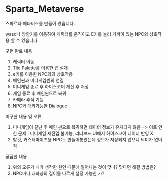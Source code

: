 # Sparta_Metaverse
스파르타 메타버스를 만들어 봤습니다.

wasd나 방향키를 이용하여 캐릭터를 움직이고
E키를 눌러 가까이 있는 NPC와 상호작용 할 수 있습니다.

구현 완료 내용

1. 캐릭터 이동
2. Tile Palette를 이용한 맵 설계
3. e키를 이용한 NPC와의 상호작용
4. 메인씬과 미니게임씬의 연결
5. 미니게임 종료 후 하이스코어 계산 후 저장
6. 게임 종료 후 메인씬으로 복귀
7. 카메라 추적 기능
8. NPC와 대화가능한 Dialogue

미구현 내용 및 오류

1. 미니게임이 끝난 후 메인 씬으로 복귀하면 데이터 정보가 유지되지 않음
  => 이로 인한 문제 : 미니게임 재진입 불가능, 리더보드 UI에서 하이스코어 데이터 반영 X
2. 탈것, 커스터마이즈용 NPC도 만들어놓았는데 정보가 저장되지 않으니 의미가 없어짐

궁금한 내용

1. 위의 오류가 내가 생각한 원인 때문에 일어나는 것이 맞나? 맞다면 해결 방법은?
2. NPC마다 대화창의 길이를 다르게 설정 가능한 가?
